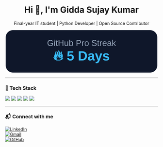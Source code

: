 <h1 align="center">Hi 👋, I'm Gidda Sujay Kumar</h1>
<p align="center">
  Final-year IT student | Python Developer | Open Source Contributor
</p>

<p align="center">
  <img src="https://raw.githubusercontent.com/sujaykumar03/sujaykumar03/main/github_pro_streak.svg" alt="GitHub Pro Streak">
</p>

---

### 🔧 Tech Stack

<p>
  <img src="https://img.shields.io/badge/Python-3670A0?style=for-the-badge&logo=python&logoColor=white" />
  <img src="https://img.shields.io/badge/React-20232A?style=for-the-badge&logo=react&logoColor=61DAFB" />
  <img src="https://img.shields.io/badge/OpenCV-27338e?style=for-the-badge&logo=opencv&logoColor=white" />
  <img src="https://img.shields.io/badge/TailwindCSS-38BDF8?style=for-the-badge&logo=tailwindcss&logoColor=white" />
  <img src="https://img.shields.io/badge/GitHub-100000?style=for-the-badge&logo=github&logoColor=white" />
</p>

---

### 📬 Connect with me

[![LinkedIn](https://img.shields.io/badge/LinkedIn-blue?logo=linkedin&style=flat&logoColor=white)](https://linkedin.com/in/sujay-kumar-7456bb247)  
[![Gmail](https://img.shields.io/badge/Gmail-D14836?logo=gmail&style=flat&logoColor=white)](mailto:sujay3336@gmail.com)  
[![GitHub](https://img.shields.io/badge/GitHub-000000?logo=github&style=flat&logoColor=white)](https://github.com/sujaykumar03)
